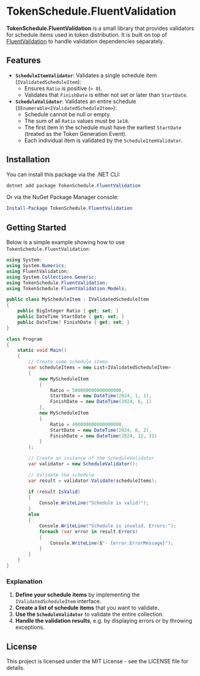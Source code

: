 # TokenSchedule.FluentValidation

**TokenSchedule.FluentValidation** is a small library that provides validators for schedule items used in token distribution.
It is built on top of [FluentValidation](https://github.com/FluentValidation/FluentValidation) to handle validation dependencies separately.

## Features

- **`ScheduleItemValidator`**: Validates a single schedule item (`IValidatedScheduleItem`):
  - Ensures `Ratio` is positive (`> 0`).
  - Validates that `FinishDate` is either not set or later than `StartDate`.
- **`ScheduleValidator`**: Validates an entire schedule (`IEnumerable<IValidatedScheduleItem>`):
  - Schedule cannot be null or empty.
  - The sum of all `Ratio` values must be `1e18`.
  - The first item in the schedule must have the earliest `StartDate` (treated as the Token Generation Event).
  - Each individual item is validated by the `ScheduleItemValidator`.

## Installation

You can install this package via the .NET CLI:

```powershell
dotnet add package TokenSchedule.FluentValidation
```

Or via the NuGet Package Manager console:

```powershell
Install-Package TokenSchedule.FluentValidation
```

## Getting Started

Below is a simple example showing how to use `TokenSchedule.FluentValidation`:

```csharp
using System;
using System.Numerics;
using FluentValidation;
using System.Collections.Generic;
using TokenSchedule.FluentValidation;
using TokenSchedule.FluentValidation.Models;

public class MyScheduleItem : IValidatedScheduleItem
{
    public BigInteger Ratio { get; set; }
    public DateTime StartDate { get; set; }
    public DateTime? FinishDate { get; set; }
}

class Program
{
    static void Main()
    {
        // Create some schedule items
        var scheduleItems = new List<IValidatedScheduleItem>
        {
            new MyScheduleItem
            {
                Ratio = 500000000000000000,
                StartDate = new DateTime(2024, 1, 1),
                FinishDate = new DateTime(2024, 6, 1)
            },
            new MyScheduleItem
            {
                Ratio = 400000000000000000,
                StartDate = new DateTime(2024, 6, 2),
                FinishDate = new DateTime(2024, 12, 31)
            }
        };

        // Create an instance of the ScheduleValidator
        var validator = new ScheduleValidator();

        // Validate the schedule
        var result = validator.Validate(scheduleItems);

        if (result.IsValid)
        {
            Console.WriteLine("Schedule is valid!");
        }
        else
        {
            Console.WriteLine("Schedule is invalid. Errors:");
            foreach (var error in result.Errors)
            {
                Console.WriteLine($"- {error.ErrorMessage}");
            }
        }
    }
}
```

### Explanation
1. **Define your schedule items** by implementing the `IValidatedScheduleItem` interface.  
2. **Create a list of schedule items** that you want to validate.  
3. **Use the `ScheduleValidator`** to validate the entire collection.  
4. **Handle the validation results**, e.g. by displaying errors or by throwing exceptions.

## License

This project is licensed under the MIT License - see the LICENSE file for details.
